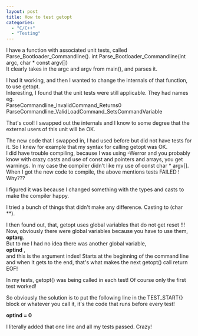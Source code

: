 ```yaml
---
layout: post
title: How to test getopt
categories:
  - "C/C++"
  - "Testing"
---
```

  
I have a function with associated unit tests, called Parse_Bootloader_Commandline().
  int Parse_Bootloader_Commandline(int argc, char * const argv[])  
It clearly takes in the argc and argv from main(), and parses it.  
  
I had it working, and then I wanted to change the internals of that function, to use getopt.  
Interesting, I found that the unit tests were still applicable.  They had names eg.  
ParseCommandline_InvalidCommand_Returns0  
ParseCommandline_ValidLoadCommand_SetsCommandVariable  
  
That's cool!  I swapped out the internals and I know to some degree that the external users of this unit will be OK.

The new code that I swapped in, I had used before but did not have tests for it.  So I knew for example that my syntax for calling getopt was OK.  
I did have trouble compiling, because I was using -Werror and you probably know with crazy casts and use of const and pointers and arrays, you get warnings.  In my case the compiler didn't like my use of const char * argv[].  
When I got the new code to compile, the above mentions tests FAILED !  Why???  
  
I figured it was because I changed something with the types and casts to make the compiler happy.  
  
I tried a bunch of things that didn't make any difference.  Casting to (char \*\*).
  
I then found out, that, getopt uses global variables that do not get reset !!!  
Now, obviously there were global variables because you have to use them, **optarg**.  
But to me I had no idea there was another global variable,  
**optind** ,  
and this is the argument index!  Starts at the beginning of the command line and when it gets to the end, that's what makes the next getopt() call return EOF!  
  
In my tests, getopt() was being called in each test!  Of course only the first test worked!  
  
So obviously the solution is to put the following line in the TEST_START{} block or whatever you call it, it's the code that runs before every test!  
  
**optind = 0**
  
I literally added that one line and all my tests passed.  Crazy! 
